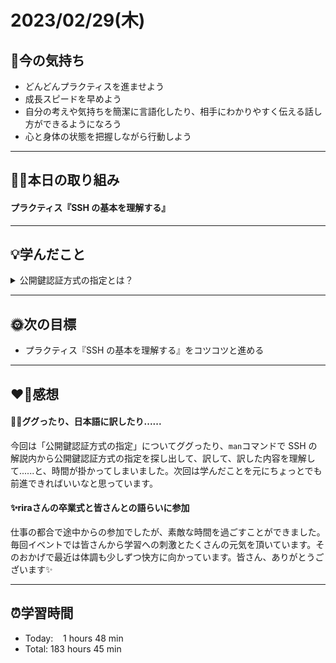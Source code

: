 # 2023/02/29(木)
## 🕺今の気持ち
- どんどんプラクティスを進ませよう
- 成長スピードを早めよう
- 自分の考えや気持ちを簡潔に言語化したり、相手にわかりやすく伝える話し方ができるようになろう
- 心と身体の状態を把握しながら行動しよう
---


## ✍🏻本日の取り組み
#### プラクティス『SSH の基本を理解する』

---


## 💡学んだこと
<details><summary>公開鍵認証方式の指定とは？</summary>

前回は公開鍵認証方式の設定方法を知り、実際に設定を行いました。
今回は`ssh`コマンドへの指定方法について確認します。

[Docs：さくらの VPS に用意したサーバーに SSH 接続を行えるようにする](https://bootcamp.fjord.jp/pages/519) には、

> `$ ssh <公開鍵認証方式の指定> <22 番以外のポートの指定> <一般ユーザー>@<IP アドレス> `

と載っています。

### 公開鍵認証方式の指定とは？
そもそも公開鍵認証方式を使用する場合、`ssh`コマンドは`~/.ssh/id_rsa`（デフォルトの秘密鍵のパス）を使用します。

実際に入力してみます。
```
ssh -i ~/.ssh/id_rsa -p5555 yoshiwo@IPアドレス
Warning: Identity file /home/yoshiwo/.ssh/id_rsa not accessible: No such file or directory.
yoshiwo@IPアドレス: Permission denied (publickey).
```
直訳：「警告: ID ファイル /home/yoshiwo/.ssh/id_rsa にアクセスできません： そのようなファイルまたはディレクトリがありません。
yoshiwo@IPアドレス: パーミッションが拒否されました (publickey)」と表示されます。

現段階では公開鍵の設定などを行なっていないため、接続できないことが確認できれば大丈夫です。

ちなみに、`ssh`コマンドのデフォルトのパスは`~/.ssh/id_rsa`以外にいくつもあることがわかりました。以下、該当する内容です。

> identity_file
Selects a file from which the identtity (private key) for public key authentication is read. You can also specify a public key file to use the corresponding private key that is loaded in ssh-agent(1）when the private key file is not present locally. The default is ~/.ssh/id_rsa, ~/.ssh/id_ecdsa, ~/.ssh/id_ecdsa_sk, ~/.ssh/id_ed25519, ~/.ssh-id_ed25519_sk and ~/ssh./id_dsa.
Identity files may also be specified on a per-host basis in the configuration file. It is possible to have multiple -i options (and multiple identities specified in configuration files). If no certificates have been explicitly specified by the CertificateFile directive, ssh will also try to load certificate information from the filename obtained by append-ing -cert.pub to identity filenames.

直訳：ID ファイル
公開鍵認証用の ID (秘密鍵) を読み込むファイルを選択します。また、秘密鍵ファイルがローカルに存在しない場合に、ssh-agent(1) で読み込まれ対応する秘密鍵を使用するために公開鍵ファイルを指定することもできます。デフォルト（既定値）は ~/.ssh/id_rsa、~/.ssh/id_ecdsa、~/.ssh/id_ecdsa_sk、~/.ssh/id_ed25519、~/.ssh-id_ed25519_sk、~/ssh./id_dsa です。
ID ファイルは、構成ファイルでホストごとに指定することもできます。複数の -i オプションを指定できます (構成ファイルで複数の ID を指定できます)。CertificateFile ディレクティブによって証明書が明示的に指定されていない場合、 ssh は ID ファイル名に -cert.pub を付加して取得したファイル名から証明書情報を読み込むことも試みます。

</details>

---


## 🌞次の目標
-  プラクティス『SSH の基本を理解する』をコツコツと進める

---


## ❤️‍🔥感想
#### ✍🏻ググったり、日本語に訳したり......
今回は「公開鍵認証方式の指定」についてググったり、`man`コマンドで SSH の解説内から公開鍵認証方式の指定を探し出して、訳して、訳した内容を理解して......と、時間が掛かってしまいました。次回は学んだことを元にちょっとでも前進できればいいなと思っています。

#### ✨riraさんの卒業式と皆さんとの語らいに参加
仕事の都合で途中からの参加でしたが、素敵な時間を過ごすことができました。毎回イベントでは皆さんから学習への刺激とたくさんの元気を頂いています。そのおかげで最近は体調も少しずつ快方に向かっています。皆さん、ありがとうございます✨

---


## ⏰学習時間
- Today:&nbsp;&nbsp;&nbsp; 1 hours 48 min
- Total: 183 hours 45 min
